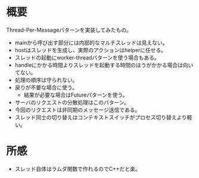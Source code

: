 # 概要

Thread-Per-Messageパターンを実装してみたもの。

* mainから呼び出す部分には内部的なマルチスレッドは見えない。
* hostはスレッドを生成し、実際のアクションはhelperに任せる。
* スレッドの起動にworker-threadパターンを使う場合もある。
* handleにかかる時間よりスレッドを起動する時間のほうがかかる場合は向いてない。
* 処理の順序は守られない。
* 戻りが不要な場合に使う。
  * 結果が必要な場合はFutureパターンを使う。
* サーバのリクエストの分散処理はこのパターン。
* 今回のリクエストは非同期のメッセージ送信である。
* スレッド同士の切り替えはコンテキストスイッチがプロセス切り替えより軽い。


# 所感

* スレッド自体はラムダ関数で作れるのでC++だと楽。

